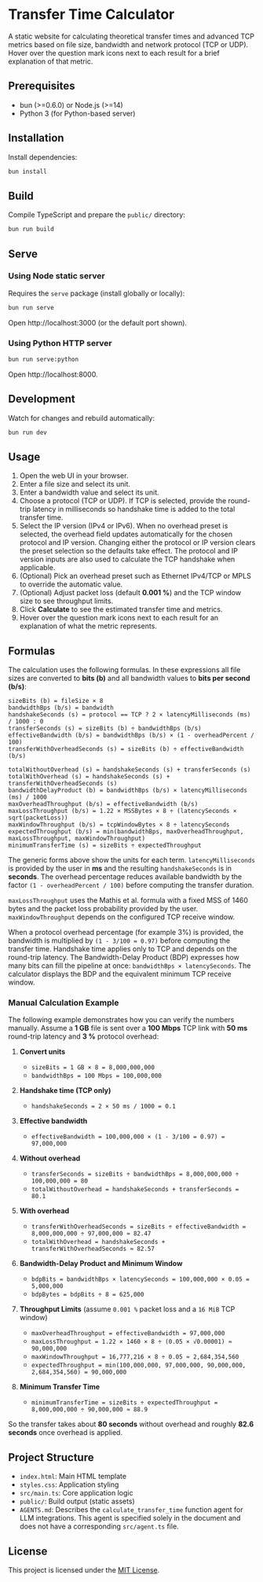  # Transfer Time Calculator

A static website for calculating theoretical transfer times and advanced TCP metrics based on file size,
bandwidth and network protocol (TCP or UDP). Hover over the question mark icons next to each result for a brief explanation of that metric.

 ## Prerequisites
 - bun (>=0.6.0) or Node.js (>=14)
 - Python 3 (for Python-based server)

 ## Installation
 Install dependencies:
 ```bash
 bun install
 ```

 ## Build
 Compile TypeScript and prepare the `public/` directory:
 ```bash
 bun run build
 ```

 ## Serve
 
 ### Using Node static server
 Requires the `serve` package (install globally or locally):
 ```bash
 bun run serve
 ```
 Open http://localhost:3000 (or the default port shown).

 ### Using Python HTTP server
 ```bash
 bun run serve:python
 ```
 Open http://localhost:8000.

 ## Development
 Watch for changes and rebuild automatically:
 ```bash
 bun run dev
 ```

 ## Usage
1. Open the web UI in your browser.
2. Enter a file size and select its unit.
3. Enter a bandwidth value and select its unit.
4. Choose a protocol (TCP or UDP). If TCP is selected, provide the round-trip latency in milliseconds so handshake time is added to the total transfer time.
5. Select the IP version (IPv4 or IPv6). When no overhead preset is selected, the overhead field updates automatically for the chosen protocol and IP version.
   Changing either the protocol or IP version clears the preset selection so the
   defaults take effect. The protocol and IP version inputs are also used to
   calculate the TCP handshake when applicable.
6. (Optional) Pick an overhead preset such as Ethernet IPv4/TCP or MPLS to override the automatic value.
7. (Optional) Adjust packet loss (default **0.001&nbsp;%**) and the TCP window size to see throughput limits.
8. Click **Calculate** to see the estimated transfer time and metrics.
9. Hover over the question mark icons next to each result for an explanation of what the metric represents.

## Formulas

The calculation uses the following formulas. In these expressions all file sizes are converted to **bits (b)** and all bandwidth values to **bits per second (b/s)**:

```
sizeBits (b) = fileSize × 8
bandwidthBps (b/s) = bandwidth
handshakeSeconds (s) = protocol == TCP ? 2 × latencyMilliseconds (ms) / 1000 : 0
transferSeconds (s) = sizeBits (b) ÷ bandwidthBps (b/s)
effectiveBandwidth (b/s) = bandwidthBps (b/s) × (1 - overheadPercent / 100)
transferWithOverheadSeconds (s) = sizeBits (b) ÷ effectiveBandwidth (b/s)

totalWithoutOverhead (s) = handshakeSeconds (s) + transferSeconds (s)
totalWithOverhead (s) = handshakeSeconds (s) + transferWithOverheadSeconds (s)
bandwidthDelayProduct (b) = bandwidthBps (b/s) × latencyMilliseconds (ms) / 1000
maxOverheadThroughput (b/s) = effectiveBandwidth (b/s)
maxLossThroughput (b/s) = 1.22 × MSSBytes × 8 ÷ (latencySeconds × sqrt(packetLoss))
maxWindowThroughput (b/s) = tcpWindowBytes × 8 ÷ latencySeconds
expectedThroughput (b/s) = min(bandwidthBps, maxOverheadThroughput, maxLossThroughput, maxWindowThroughput)
minimumTransferTime (s) = sizeBits ÷ expectedThroughput
```

The generic forms above show the units for each term. ``latencyMilliseconds`` is provided by the user in **ms** and the resulting ``handshakeSeconds`` is in **seconds**. The overhead percentage reduces available bandwidth by the factor ``(1 - overheadPercent / 100)`` before computing the transfer duration.

``maxLossThroughput`` uses the Mathis et al. formula with a fixed MSS of 1460 bytes and the packet loss probability provided by the user. ``maxWindowThroughput`` depends on the configured TCP receive window.


When a protocol overhead percentage (for example 3%) is provided, the bandwidth
is multiplied by `(1 - 3/100 = 0.97)` before computing the transfer time.
Handshake time applies only to TCP and depends on the round-trip latency.
The Bandwidth-Delay Product (BDP) expresses how many bits can fill the
pipeline at once: `bandwidthBps × latencySeconds`. The calculator displays the
BDP and the equivalent minimum TCP receive window.

### Manual Calculation Example

The following example demonstrates how you can verify the numbers manually.
Assume a **1&nbsp;GB** file is sent over a **100&nbsp;Mbps** TCP link with
**50&nbsp;ms** round-trip latency and **3&nbsp;%** protocol overhead:

1. **Convert units**
   - `sizeBits = 1 GB × 8 = 8,000,000,000`
   - `bandwidthBps = 100 Mbps = 100,000,000`
2. **Handshake time (TCP only)**
   - `handshakeSeconds = 2 × 50 ms / 1000 = 0.1`
3. **Effective bandwidth**
   - `effectiveBandwidth = 100,000,000 × (1 - 3/100 = 0.97) = 97,000,000`
4. **Without overhead**
   - `transferSeconds = sizeBits ÷ bandwidthBps = 8,000,000,000 ÷ 100,000,000 = 80`
   - `totalWithoutOverhead = handshakeSeconds + transferSeconds = 80.1`
5. **With overhead**
   - `transferWithOverheadSeconds = sizeBits ÷ effectiveBandwidth = 8,000,000,000 ÷ 97,000,000 ≈ 82.47`
   - `totalWithOverhead = handshakeSeconds + transferWithOverheadSeconds ≈ 82.57`

6. **Bandwidth-Delay Product and Minimum Window**
   - `bdpBits = bandwidthBps × latencySeconds = 100,000,000 × 0.05 = 5,000,000`
   - `bdpBytes = bdpBits ÷ 8 = 625,000`
7. **Throughput Limits** (assume `0.001 %` packet loss and a `16 MiB` TCP window)
   - `maxOverheadThroughput = effectiveBandwidth = 97,000,000`
   - `maxLossThroughput = 1.22 × 1460 × 8 ÷ (0.05 × √0.00001) ≈ 90,000,000`
   - `maxWindowThroughput = 16,777,216 × 8 ÷ 0.05 ≈ 2,684,354,560`
   - `expectedThroughput = min(100,000,000, 97,000,000, 90,000,000, 2,684,354,560) = 90,000,000`
8. **Minimum Transfer Time**
   - `minimumTransferTime = sizeBits ÷ expectedThroughput = 8,000,000,000 ÷ 90,000,000 ≈ 88.9`

So the transfer takes about **80 seconds** without overhead and roughly
**82.6 seconds** once overhead is applied.

 ## Project Structure
 - `index.html`: Main HTML template
 - `styles.css`: Application styling
 - `src/main.ts`: Core application logic
 - `public/`: Build output (static assets)
 - `AGENTS.md`: Describes the `calculate_transfer_time` function agent for LLM integrations. This agent is specified solely in the document and does not have a corresponding `src/agent.ts` file.

 ## License
 This project is licensed under the [MIT License](LICENSE).
